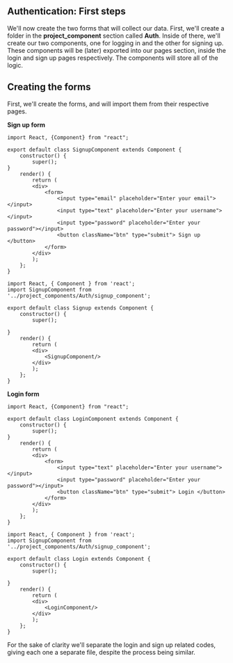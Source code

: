 ## Authentication: First steps

We'll now create the two forms that will collect our data. First, we'll create a folder in the **project_component** section called **Auth**. Inside of there, we'll create our two components, one for logging in and the other for signing up. These components will be (later) exported into our pages section, inside the login and sign up pages respectively. The components will store all of the logic.

## Creating the forms

First, we'll create the forms, and will import them from their respective pages.

**Sign up form**

```
import React, {Component} from "react";

export default class SignupComponent extends Component {
    constructor() {
        super();
}
    render() {
        return (
        <div>
            <form>
                <input type="email" placeholder="Enter your email"></input>
                <input type="text" placeholder="Enter your username"></input>
                <input type="password" placeholder="Enter your password"></input>
                <button className="btn" type="submit"> Sign up </button>
            </form>
        </div>
        );
    };
}
```

```
import React, { Component } from 'react';
import SignupComponent from '../project_components/Auth/signup_component';

export default class Signup extends Component {
    constructor() {
        super();

}
    render() {
        return (
        <div>
            <SignupComponent/>
        </div>
        );
    };
}
```


**Login form**

```
import React, {Component} from "react";

export default class LoginComponent extends Component {
    constructor() {
        super();
}
    render() {
        return (
        <div>
            <form>
                <input type="text" placeholder="Enter your username"></input>
                <input type="password" placeholder="Enter your password"></input>
                <button className="btn" type="submit"> Login </button>
            </form>
        </div>
        );
    };
}
```

```
import React, { Component } from 'react';
import SignupComponent from '../project_components/Auth/signup_component';

export default class Login extends Component {
    constructor() {
        super();

}
    render() {
        return (
        <div>
            <LoginComponent/>
        </div>
        );
    };
}
```

For the sake of clarity we'll separate the login and sign up related codes, giving each one a separate file, despite the process being similar.

